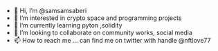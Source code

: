 - 👋 Hi, I’m @samsamsaberi
- 👀 I’m interested in  crypto space and programming projects
- 🌱 I’m currently learning pyton ,solidity
- 💞️ I’m looking to collaborate on community works, social media
- 📫 How to reach me ... can find me on twitter  with handle @nftlove77

<!---
samsamsaberi/samsamsaberi is a ✨ special ✨ repository because its `README.md` (this file) appears on your GitHub profile.
You can click the Preview link to take a look at your changes.
--->
